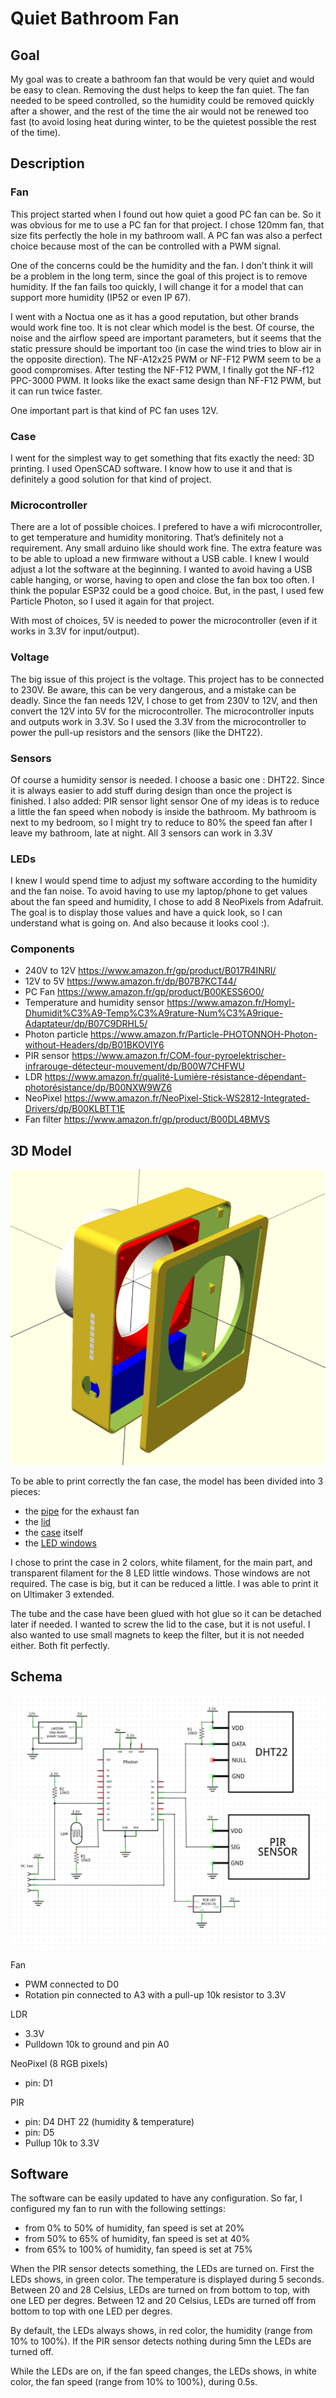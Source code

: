 # Quiet Bathroom Fan

## Goal

My goal was to create a bathroom fan that would be very quiet and would be easy to clean. Removing the dust helps to keep the fan quiet.
The fan needed to be speed controlled, so the humidity could be removed quickly after a shower, and the rest of the time the air would not be renewed too fast (to avoid losing heat during winter, to be the quietest possible the rest of the time).

## Description

### Fan

This project started when I found out how quiet a good PC fan can be. So it was obvious for me to use a PC fan for that project. I chose 120mm fan, that size fits perfectly the hole in my bathroom wall.
A PC fan was also a perfect choice because most of the can be controlled with a PWM signal.

One of the concerns could be the humidity and the fan. I don’t think it will be a problem in the long term, since the goal of this project is to remove humidity. If the fan fails too quickly, I will change it for a model that can support more humidity (IP52 or even IP 67).

I went with a Noctua one as it has a good reputation, but other brands would work fine too. It is not clear which model is the best. Of course, the noise and the airflow speed are important parameters, but it seems that the static pressure should be important too (in case the wind tries to blow air in the opposite direction).
The NF-A12x25 PWM or NF-F12 PWM seem to be a good compromises. After testing the NF-F12 PWM, I finally got the NF-f12 PPC-3000 PWM. It looks like the exact same design than NF-F12 PWM, but it can run twice faster.

One important part is that kind of PC fan uses 12V.

### Case

I went for the simplest way to get something that fits exactly the need: 3D printing. I used OpenSCAD software. I know how to use it and that is definitely a good solution for that kind of project.

### Microcontroller

There are a lot of possible choices. I prefered to have a wifi microcontroller, to get temperature and humidity monitoring. That’s definitely not a requirement. Any small arduino like should work fine.
The extra feature was to be able to upload a new firmware without a USB cable. I knew I would adjust a lot the software at the beginning. I wanted to avoid having a USB cable hanging, or worse, having to open and close the fan box too often.
I think the popular ESP32 could be a good choice. But, in the past, I used few Particle Photon, so I used it again for that project.

With most of choices, 5V is needed to power the microcontroller (even if it works in 3.3V for input/output).

### Voltage

The big issue of this project is the voltage. This project has to be connected to 230V. Be aware, this can be very dangerous, and a mistake can be deadly.
Since the fan needs 12V, I chose to get from 230V to 12V, and then convert the 12V into 5V for the microcontroller.
The microcontroller inputs and outputs work in 3.3V. So I used the 3.3V from the microcontroller to power the pull-up resistors and the sensors (like the DHT22).

### Sensors

Of course a humidity sensor is needed. I choose a basic one : DHT22. Since it is always easier to add stuff during design than once the project is finished. I also added:
PIR sensor
light sensor
One of my ideas is to reduce a little the fan speed when nobody is inside the bathroom. My bathroom is next to my bedroom, so I might try to reduce to 80% the speed fan after I leave my bathroom, late at night.
All 3 sensors can work in 3.3V

### LEDs

I knew I would spend time to adjust my software according to the humidity and the fan noise. To avoid having to use my laptop/phone to get values about the fan speed and humidity, I chose to add 8 NeoPixels from Adafruit. The goal is to display those values and have a quick look, so I can understand what is going on.
And also because it looks cool :).

### Components

- 240V to 12V
https://www.amazon.fr/gp/product/B017R4INRI/
- 12V to 5V
https://www.amazon.fr/dp/B07B7KCT44/
- PC Fan
https://www.amazon.fr/gp/product/B00KESS6O0/
- Temperature and humidity sensor
https://www.amazon.fr/Homyl-Dhumidit%C3%A9-Temp%C3%A9rature-Num%C3%A9rique-Adaptateur/dp/B07C9DRHL5/
- Photon particle
https://www.amazon.fr/Particle-PHOTONNOH-Photon-without-Headers/dp/B01BKOVIY6
- PIR sensor
https://www.amazon.fr/COM-four-pyroelektrischer-infrarouge-détecteur-mouvement/dp/B00W7CHFWU
- LDR
https://www.amazon.fr/qualité-Lumière-résistance-dépendant-photorésistance/dp/B00NXW9WZ6
- NeoPixel
https://www.amazon.fr/NeoPixel-Stick-WS2812-Integrated-Drivers/dp/B00KLBTT1E
- Fan filter
https://www.amazon.fr/gp/product/B00DL4BMVS

## 3D Model

![](3D/all.png)

To be able to print correctly the fan case, the model has been divided into 3 pieces: 
- the [pipe](3D/pipe.stl) for the exhaust fan
- the [lid](3D/lid.stl)
- the [case](3D/case.stl) itself
- the [LED windows](3D/leds.stl)

I chose to print the case in 2 colors, white filament, for the main part, and transparent filament for the 8 LED little windows. Those windows are not required. The case is big, but it can be reduced a little. I was able to print it on Ultimaker 3 extended.

The tube and the case have been glued with hot glue so it can be detached later if needed.
I wanted to screw the lid to the case, but it is not useful. I also wanted to use small magnets to keep the filter, but it is not needed either.
Both fit perfectly.

## Schema

![](schema/schema.png)

Fan
- PWM connected to D0
- Rotation pin connected to A3 with a pull-up 10k resistor to 3.3V

LDR
- 3.3V
- Pulldown 10k to ground and pin A0

NeoPixel (8 RGB pixels)
- pin: D1

PIR
- pin: D4
DHT 22 (humidity & temperature)
- pin: D5
- Pullup 10k to 3.3V

## Software

The software can be easily updated to have any configuration. So far, I configured my fan to run with the following settings:
- from  0% to  50% of humidity, fan speed is set at 20%
- from 50% to  65% of humidity, fan speed is set at 40%
- from 65% to 100% of humidity, fan speed is set at 75%

When the PIR sensor detects something, the LEDs are turned on. First the LEDs shows, in green color. The temperature is displayed during 5 seconds. Between 20 and 28 Celsius, LEDs are turned on from bottom to top, with one LED per degres. Between 12 and 20 Celsius, LEDs are turned off from bottom to top with one LED per degres.

By default, the LEDs always shows, in red color, the humidity (range from 10% to 100%). If the PIR sensor detects nothing during 5mn the LEDs are turned off.

While the LEDs are on, if the fan speed changes, the LEDs shows, in white color, the fan speed (range from 10% to 100%), during 0.5s.
